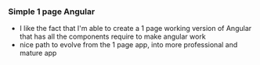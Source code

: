 ### Simple 1 page Angular

- I like the fact that I'm able to create a 1 page working version of Angular that has all the components require to make angular work
- nice path to evolve from the 1 page app, into more professional and mature app
